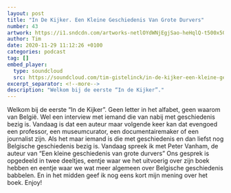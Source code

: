```yaml
---
layout: post
title: "In De Kijker. Een Kleine Geschiedenis Van Grote Durvers"
number: 43
artwork: https://i1.sndcdn.com/artworks-netlOYdWNjEgjSao-heHqlQ-t500x500.jpg
author: Tim
date: 2020-11-29 11:12:26 +0100
categories: podcast
tag: []
embed_player:
  type: soundcloud
  src: https://soundcloud.com/tim-gistelinck/in-de-kijker-een-kleine-geschiedenis-van-grote-durvers
excerpt_separator: <!--more-->
description: "Welkom bij de eerste “In de Kijker”."
---
```

Welkom bij de eerste “In de Kijker”. Geen letter in het alfabet, geen waarom van België. Wel een interview met iemand die van nabij met geschiedenis bezig is. Vandaag is dat een auteur maar volgende keer kan dat evengoed een professor, een museumcurator, een documentairemaker of een journalist zijn. Als het maar iemand is die met geschiedenis en dan liefst nog Belgische geschiedenis bezig is. Vandaag spreek ik met Peter Vanham, de auteur van “Een kleine geschiedenis van grote durvers” Ons gesprek is opgedeeld in twee deeltjes, eentje waar we het uitvoerig over zijn boek hebben en eentje waar we wat meer algemeen over Belgische geschiedenis babbelen. En in het midden geef ik nog eens kort mijn mening over het boek. Enjoy!